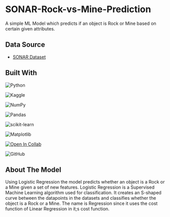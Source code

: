 # SONAR-Rock-vs-Mine-Prediction

A simple ML Model which predicts if an object is Rock or Mine based on certain given attributes.


## Data Source

* [SONAR Dataset](https://github.com/Subham-Biswas/SONAR---Rock-vs-Mine-Prediction/blob/main/sonar%20data.csv)
## Built With

![Python](https://img.shields.io/badge/python-3670A0?style=for-the-badge&logo=python&logoColor=ffdd54)

![Kaggle](https://img.shields.io/badge/Kaggle-035a7d?style=for-the-badge&logo=kaggle&logoColor=white)

![NumPy](https://img.shields.io/badge/numpy-%23013243.svg?style=for-the-badge&logo=numpy&logoColor=white)

![Pandas](https://img.shields.io/badge/pandas-%23150458.svg?style=for-the-badge&logo=pandas&logoColor=white)

![scikit-learn](https://img.shields.io/badge/scikit--learn-%23F7931E.svg?style=for-the-badge&logo=scikit-learn&logoColor=white)

![Matplotlib](https://img.shields.io/badge/Matplotlib-%23ffffff.svg?style=for-the-badge&logo=Matplotlib&logoColor=black)

[![Open In Collab](https://colab.research.google.com/assets/colab-badge.svg)](https://colab.research.google.com/github/Naereen/badges)

![GitHub](https://img.shields.io/badge/github-%23121011.svg?style=for-the-badge&logo=github&logoColor=white)




## About The Model

Using Logistic Regression the model predicts whether an object is a Rock or a Mine given a set of new features.
Logistic Regression is a Supervised Machine Learning algorithm used for classification. It creates an S-shaped curve between the datapoints in the datasets and classifies whether the object is a Rock or a Mine. The name is Regression since it uses the cost function of Linear Regression in it;s cost function.
